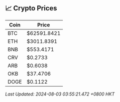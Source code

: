 ## 📈 Crypto Prices

| Coin | Price |
| ---- | ----- |
| BTC | $62591.8421 |
| ETH | $3011.8391 |
| BNB | $553.4171 |
| CRV | $0.2733 |
| ARB | $0.6038 |
| OKB | $37.4706 |
| DOGE | $0.1122 |

_Last Updated: 2024-08-03 03:55:21.472 +0800 HKT_